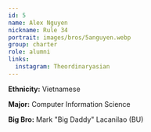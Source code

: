 ```yaml
---
id: 5
name: Alex Nguyen
nickname: Rule 34
portrait: images/bros/5anguyen.webp
group: charter
role: alumni
links:
  instagram: Theordinaryasian
---
```


**Ethnicity:** Vietnamese

**Major:** Computer Information Science

**Big Bro:** Mark "Big Daddy" Lacanilao (BU)
